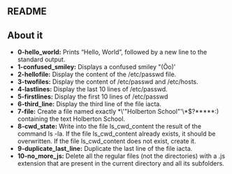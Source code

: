 ## README

## About it

- **0-hello_world:** Prints “Hello, World”, followed by a new line to the standard output.
- **1-confused_smiley:** Displays a confused smiley "(Ôo)'
- **2-hellofile:** Display the content of the /etc/passwd file.
- **3-twofiles:** Display the content of /etc/passwd and /etc/hosts.
- **4-lastlines:** Display the last 10 lines of /etc/passwd.
- **5-firstlines:** Display the first 10 lines of /etc/passwd
- **6-third_line:** Display the third line of the file iacta.
- **7-file:** Create a file named exactly \*\\'"Holberton School"\'\\*$\?\*\*\*\*\*:) containing the text Holberton School.
- **8-cwd_state:** Write into the file ls_cwd_content the result of the command ls -la. If the file ls_cwd_content already exists, it should be overwritten. If the file ls_cwd_content does not exist, create it.
- **9-duplicate_last_line:** Duplicate the last line of the file iacta.
- **10-no_more_js:** Delete all the regular files (not the directories) with a .js extension that are present in the current directory and all its subfolders.